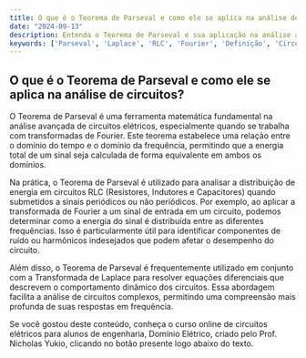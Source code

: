 ```yaml
---
title: O que é o Teorema de Parseval e como ele se aplica na análise de circuitos?
date: "2024-09-13"
description: Entenda o Teorema de Parseval e sua aplicação na análise avançada de circuitos elétricos.
keywords: ['Parseval', 'Laplace', 'RLC', 'Fourier', 'Definição', 'Circuito', 'Avançada']
---
```


## O que é o Teorema de Parseval e como ele se aplica na análise de circuitos?

O Teorema de Parseval é uma ferramenta matemática fundamental na análise avançada de circuitos elétricos, especialmente quando se trabalha com transformadas de Fourier. Este teorema estabelece uma relação entre o domínio do tempo e o domínio da frequência, permitindo que a energia total de um sinal seja calculada de forma equivalente em ambos os domínios.

Na prática, o Teorema de Parseval é utilizado para analisar a distribuição de energia em circuitos RLC (Resistores, Indutores e Capacitores) quando submetidos a sinais periódicos ou não periódicos. Por exemplo, ao aplicar a transformada de Fourier a um sinal de entrada em um circuito, podemos determinar como a energia do sinal é distribuída entre as diferentes frequências. Isso é particularmente útil para identificar componentes de ruído ou harmônicos indesejados que podem afetar o desempenho do circuito.

Além disso, o Teorema de Parseval é frequentemente utilizado em conjunto com a Transformada de Laplace para resolver equações diferenciais que descrevem o comportamento dinâmico dos circuitos. Essa abordagem facilita a análise de circuitos complexos, permitindo uma compreensão mais profunda de suas respostas em frequência.

Se você gostou deste conteúdo, conheça o curso online de circuitos elétricos para alunos de engenharia, Domínio Elétrico, criado pelo Prof. Nicholas Yukio, clicando no botão presente logo abaixo do texto.
